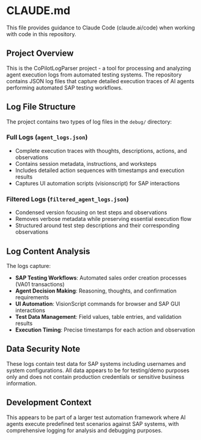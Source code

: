 # CLAUDE.md

This file provides guidance to Claude Code (claude.ai/code) when working with code in this repository.

## Project Overview

This is the CoPilotLogParser project - a tool for processing and analyzing agent execution logs from automated testing systems. The repository contains JSON log files that capture detailed execution traces of AI agents performing automated SAP testing workflows.

## Log File Structure

The project contains two types of log files in the `debug/` directory:

### Full Logs (`agent_logs.json`)
- Complete execution traces with thoughts, descriptions, actions, and observations
- Contains session metadata, instructions, and worksteps
- Includes detailed action sequences with timestamps and execution results
- Captures UI automation scripts (visionscript) for SAP interactions

### Filtered Logs (`filtered_agent_logs.json`) 
- Condensed version focusing on test steps and observations
- Removes verbose metadata while preserving essential execution flow
- Structured around test step descriptions and their corresponding observations

## Log Content Analysis

The logs capture:
- **SAP Testing Workflows**: Automated sales order creation processes (VA01 transactions)
- **Agent Decision Making**: Reasoning, thoughts, and confirmation requirements
- **UI Automation**: VisionScript commands for browser and SAP GUI interactions
- **Test Data Management**: Field values, table entries, and validation results
- **Execution Timing**: Precise timestamps for each action and observation

## Data Security Note

These logs contain test data for SAP systems including usernames and system configurations. All data appears to be for testing/demo purposes only and does not contain production credentials or sensitive business information.

## Development Context

This appears to be part of a larger test automation framework where AI agents execute predefined test scenarios against SAP systems, with comprehensive logging for analysis and debugging purposes.